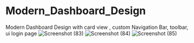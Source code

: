 
# Modern_Dashboard_Design

Modern Dashboard Design with card view , custom Navigation Bar, toolbar,
ui login page
![Screenshot (83)](https://user-images.githubusercontent.com/62096719/120515184-b2d58280-c3eb-11eb-9441-64aa89fdc243.png)
![Screenshot (84)](https://user-images.githubusercontent.com/62096719/120515196-b537dc80-c3eb-11eb-9321-0e742ce75cf3.png)
![Screenshot (85)](https://user-images.githubusercontent.com/62096719/120515202-b701a000-c3eb-11eb-84a7-79236ca4e09d.png)

